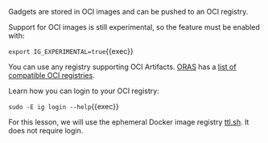Gadgets are stored in OCI images and can be pushed to an OCI registry.

Support for OCI images is still experimental, so the feature must be enabled with:

`export IG_EXPERIMENTAL=true`{{exec}}

You can use any registry supporting OCI Artifacts.
[ORAS](https://oras.land/) has a [list of compatible OCI registries](https://oras.land/docs/compatible_oci_registries/).

Learn how you can login to your OCI registry:

`sudo -E ig login --help`{{exec}}

For this lesson, we will use the ephemeral Docker image registry [ttl.sh](https://ttl.sh/). It does not require login.
